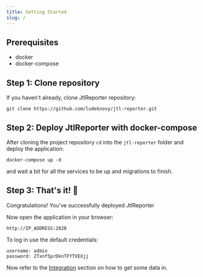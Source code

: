 ```yaml
---
title: Getting Started
slug: /
---
```


## Prerequisites

* docker
* docker-compose

## Step 1: Clone repository

If you haven't already, clone JtlReporter repository:

```shell
git clone https://github.com/ludeknovy/jtl-reporter.git
```

## Step 2: Deploy JtlReporter with docker-compose

After cloning the project repository `cd` into the `jtl-reporter` folder and deploy the application:

```
docker-compose up -d
```

and wait a bit for all the services to be up and migrations to finish.

## Step 3: That's it! 🎉

Congratulations! You've successfully deployed JtlReporter

Now open the application in your browser:

```
http://IP_ADDRESS:2020
```

To log in use the default credentials:

```
username: admin
password: 2Txnf5prDknTFYTVEXjj
```

Now refer to the [Integration](/docs/integrations/introduction) section on how to get some data in.